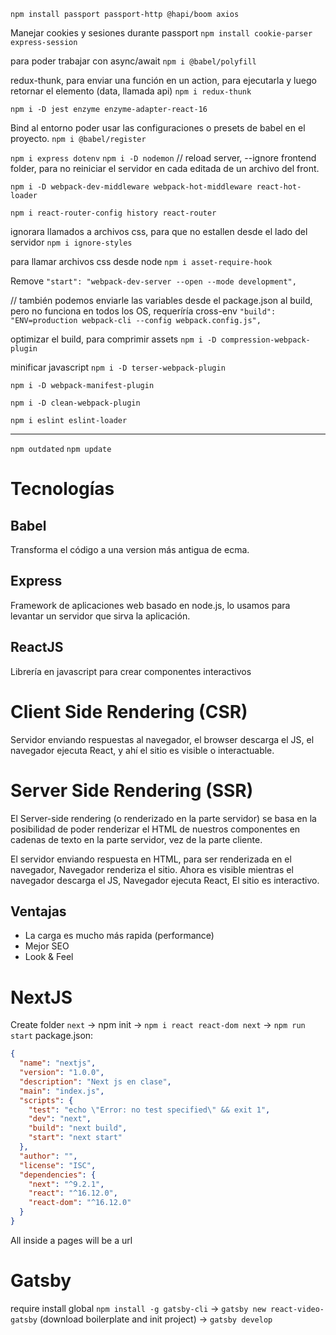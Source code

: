 `npm install passport passport-http @hapi/boom axios`

Manejar cookies y sesiones durante passport
`npm install cookie-parser express-session`

para poder trabajar con async/await
`npm i @babel/polyfill`


redux-thunk, para enviar una función en un action, para ejecutarla y luego retornar el elemento (data, llamada api)
`npm i redux-thunk`

`npm i -D jest enzyme enzyme-adapter-react-16`


Bind al entorno poder usar las configuraciones o presets de babel en el proyecto.
`npm i @babel/register`


`npm i express dotenv`
`npm i -D nodemon` // reload server, --ignore frontend folder, para no reiniciar el servidor en cada editada de un archivo del front.

`npm i -D webpack-dev-middleware webpack-hot-middleware react-hot-loader`

`npm i react-router-config history react-router`

ignorara llamados a archivos css, para que no estallen desde el lado del servidor
`npm i ignore-styles`

para llamar archivos css desde node
`npm i asset-require-hook`

Remove
`"start": "webpack-dev-server --open --mode development",`

// también podemos enviarle las variables desde el package.json al build, pero no funciona en todos los OS, requeríría cross-env
`"build": "ENV=production webpack-cli --config webpack.config.js",`

optimizar el build, para comprimir assets
`npm i -D compression-webpack-plugin`

minificar javascript
`npm i -D terser-webpack-plugin`


`npm i -D webpack-manifest-plugin`

`npm i -D clean-webpack-plugin`

`npm i eslint eslint-loader`

-------
`npm outdated`
`npm update`

# Tecnologías
## Babel
Transforma el código a una version más antigua de ecma.

## Express
Framework de aplicaciones web basado en node.js, lo usamos para levantar un servidor que sirva la aplicación.

## ReactJS
Librería en javascript para crear componentes interactivos

# Client Side Rendering (CSR)
Servidor enviando respuestas al navegador, el browser descarga el JS, el navegador ejecuta React, y ahí el sitio es visible o interactuable.

# Server Side Rendering (SSR)
El Server-side rendering (o renderizado en la parte servidor) se basa en la posibilidad de poder renderizar el HTML de nuestros componentes en cadenas de texto en la parte servidor, vez de la parte cliente.

El servidor enviando respuesta en HTML, para ser renderizada en el navegador, Navegador renderiza el sitio. Ahora es visible mientras el navegador descarga el JS, Navegador ejecuta React, El sitio es interactivo.

## Ventajas
- La carga es mucho más rapida (performance)
- Mejor SEO
- Look & Feel

# NextJS
Create folder `next` -> npm init -> `npm i react react-dom next` -> `npm run start`
package.json:
```json
{
  "name": "nextjs",
  "version": "1.0.0",
  "description": "Next js en clase",
  "main": "index.js",
  "scripts": {
    "test": "echo \"Error: no test specified\" && exit 1",
    "dev": "next",
    "build": "next build",
    "start": "next start"
  },
  "author": "",
  "license": "ISC",
  "dependencies": {
    "next": "^9.2.1",
    "react": "^16.12.0",
    "react-dom": "^16.12.0"
  }
}
```

All inside a pages will be a url

# Gatsby
require install global `npm install -g gatsby-cli` -> `gatsby new react-video-gatsby` (download boilerplate and init project) -> `gatsby develop`
